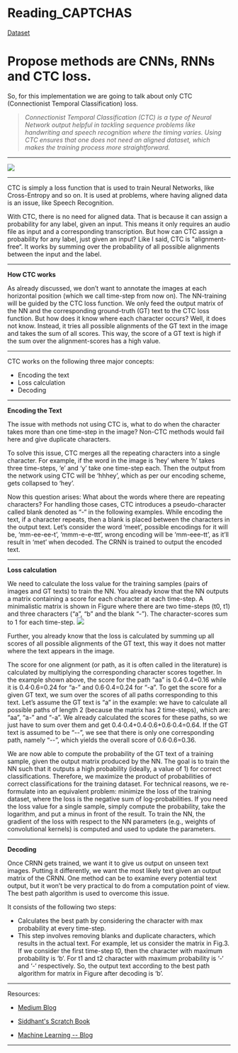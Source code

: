 # Reading_CAPTCHAS
[Dataset](https://www.kaggle.com/fournierp/captcha-version-2-images)

# **Propose methods are CNNs, RNNs and CTC loss.**

So, for this implementation we are going to talk about only CTC (Connectionist Temporal Classification) loss.

> *Connectionist Temporal Classification (CTC) is a type of Neural Network output helpful in tackling sequence problems like handwriting and speech recognition where the timing varies. Using CTC ensures that one does not need an aligned dataset, which makes the training process more straightforward.*

---

<img src='https://miro.medium.com/max/1400/1*i2OG4hu9EjsyWcVMc4OOvA.png'>

---

CTC is simply a loss function that is used to train Neural Networks, like Cross-Entropy and so on. It is used at problems, where having aligned data is an issue, like Speech Recognition.

With CTC, there is no need for aligned data. That is because it can assign a probability for any label, given an input. This means it only requires an audio file as input and a corresponding transcription.  But how can CTC assign a probability for any label, just given an input? Like I said, CTC is "alignment-free“. It works by summing over the probability of all possible alignments between the input and the label.  

---
**How CTC works**

As already discussed, we don’t want to annotate the images at each horizontal position (which we call time-step from now on). The NN-training will be guided by the CTC loss function. We only feed the output matrix of the NN and the corresponding ground-truth (GT) text to the CTC loss function. But how does it know where each character occurs? Well, it does not know. Instead, it tries all possible alignments of the GT text in the image and takes the sum of all scores. This way, the score of a GT text is high if the sum over the alignment-scores has a high value.

---

CTC works on the following three major concepts:
- Encoding the text
- Loss calculation
- Decoding
***

**Encoding the Text**

The issue with methods not using CTC is, what to do when the character takes more than one time-step in the image? Non-CTC methods would fail here and give duplicate characters.

To solve this issue, CTC merges all the repeating characters into a single character. For example, if the word in the image is ‘hey’ where ‘h’ takes three time-steps, ‘e’ and ‘y’ take one time-step each. Then the output from the network using CTC will be ‘hhhey’, which as per our encoding scheme, gets collapsed to ‘hey’.

Now this question arises: What about the words where there are repeating characters? For handling those cases, CTC introduces a pseudo-character called blank denoted as “-“ in the following examples. While encoding the text, if a character repeats, then a blank is placed between the characters in the output text. Let’s consider the word ‘meet’, possible encodings for it will be, ‘mm-ee-ee-t’, ‘mmm-e-e-ttt’, wrong encoding will be ‘mm-eee-tt’, as it’ll result in ‘met’ when decoded. The CRNN is trained to output the encoded text.

---

**Loss calculation**

We need to calculate the loss value for the training samples (pairs of images and GT texts) to train the NN. You already know that the NN outputs a matrix containing a score for each character at each time-step. A minimalistic matrix is shown in Figure where there are two time-steps (t0, t1) and three characters (“a”, “b” and the blank “-”). The character-scores sum to 1 for each time-step.
<img src = 'https://miro.medium.com/max/800/1*BFQYgGofh6HOxnGdkJnO-w.png'>


Further, you already know that the loss is calculated by summing up all scores of all possible alignments of the GT text, this way it does not matter where the text appears in the image.

The score for one alignment (or path, as it is often called in the literature) is calculated by multiplying the corresponding character scores together. In the example shown above, the score for the path “aa” is 0.4·0.4=0.16 while it is 0.4·0.6=0.24 for “a-” and 0.6·0.4=0.24 for “-a”. To get the score for a given GT text, we sum over the scores of all paths corresponding to this text. Let’s assume the GT text is “a” in the example: we have to calculate all possible paths of length 2 (because the matrix has 2 time-steps), which are: “aa”, “a-” and “-a”. We already calculated the scores for these paths, so we just have to sum over them and get 0.4·0.4+0.4·0.6+0.6·0.4=0.64. If the GT text is assumed to be “--”, we see that there is only one corresponding path, namely “--”, which yields the overall score of 0.6·0.6=0.36.

We are now able to compute the probability of the GT text of a training sample, given the output matrix produced by the NN. The goal is to train the NN such that it outputs a high probability (ideally, a value of 1) for correct classifications. Therefore, we maximize the product of probabilities of correct classifications for the training dataset. For technical reasons, we re-formulate into an equivalent problem: minimize the loss of the training dataset, where the loss is the negative sum of log-probabilities. If you need the loss value for a single sample, simply compute the probability, take the logarithm, and put a minus in front of the result. To train the NN, the gradient of the loss with respect to the NN parameters (e.g., weights of convolutional kernels) is computed and used to update the parameters.

---
**Decoding**

Once CRNN gets trained, we want it to give us output on unseen text images. Putting it differently, we want the most likely text given an output matrix of the CRNN. One method can be to examine every potential text output, but it won’t be very practical to do from a computation point of view. The best path algorithm is used to overcome this issue.

It consists of the following two steps:
- Calculates the best path by considering the character with max probability at every time-step.
- This step involves removing blanks and duplicate characters, which results in the actual text.
For example, let us consider the matrix in Fig.3. If we consider the first time-step t0, then the character with maximum probability is ‘b’. For t1 and t2 character with maximum probability is ‘-‘ and ‘-‘ respectively. So, the output text according to the best path algorithm for matrix in Figure after decoding is ‘b’.

---

Resources:

- [Medium Blog](https://towardsdatascience.com/intuitively-understanding-connectionist-temporal-classification-3797e43a86c)

- [Siddhant's Scratch Book](https://sid2697.github.io/Blog_Sid/algorithm/2019/10/19/CTC-Loss.html?fbclid=IwAR2llk4Fb-yDLRESV4LluXan7zDsHNVt_rgWqxM6IhTMDZ5poVEDZwtzI2g)

- [Machine Learning -- Blog](https://machinelearning-blog.com/2018/09/05/753/)

---
